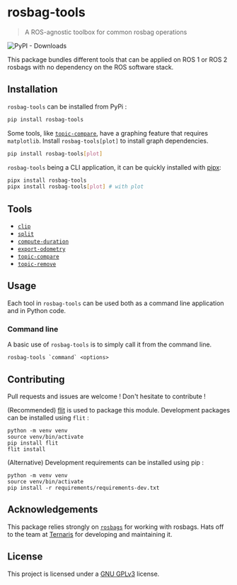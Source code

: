 # rosbag-tools

> A ROS-agnostic toolbox for common rosbag operations

![PyPI - Downloads](https://img.shields.io/pypi/dm/rosbag-tools?style=for-the-badge&color=blue)

This package bundles different tools that can be applied on ROS 1 or ROS 2 rosbags with no dependency on the ROS software stack.

## Installation

`rosbag-tools` can be installed from PyPi :

```sh
pip install rosbag-tools
```

Some tools, like [`topic-compare`](src/rosbag_tools/topic_compare), have a graphing feature that requires `matplotlib`. Install `rosbag-tools[plot]` to install graph dependencies.

```sh
pip install rosbag-tools[plot]
```

`rosbag-tools` being a CLI application, it can be quickly installed with [pipx](https://github.com/pypa/pipx):

```sh
pipx install rosbag-tools
pipx install rosbag-tools[plot] # with plot
```

## Tools

* [`clip`](src/rosbag_tools/clip)
* [`split`](src/rosbag_tools/split)
* [`compute-duration`](src/rosbag_tools/compute_duration)
* [`export-odometry`](src/rosbag_tools/export_odometry)
* [`topic-compare`](src/rosbag_tools/topic_compare)
* [`topic-remove`](src/rosbag_tools/topic_remove)

## Usage

Each tool in `rosbag-tools` can be used both as a command line application and in Python code.

### Command line

A basic use of `rosbag-tools` is to simply call it from the command line.

```console
rosbag-tools `command` <options>
```

## Contributing

Pull requests and issues are welcome ! Don't hesitate to contribute !

(Recommended) [flit](https://flit.pypa.io) is used to package this module. Development packages can be installed using `flit` :

```console
python -m venv venv
source venv/bin/activate
pip install flit
flit install
```

(Alternative) Development requirements can be installed using pip :

```console
python -m venv venv
source venv/bin/activate
pip install -r requirements/requirements-dev.txt
```

## Acknowledgements

This package relies strongly on [`rosbags`](https://ternaris.gitlab.io/rosbags) for working with rosbags. Hats off to the team at [Ternaris](https://ternaris.com) for developing and maintaining it.

## License

This project is licensed under a [GNU GPLv3](LICENSE) license.
